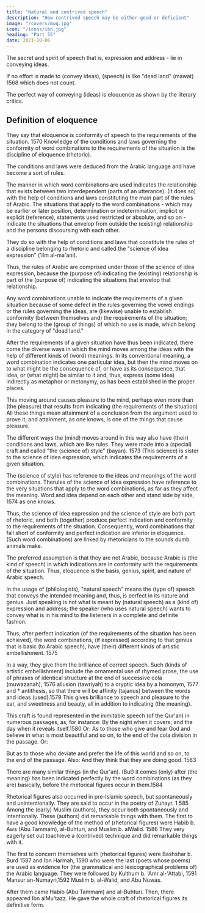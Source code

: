 ```yaml
---
title: "Natural and contrived speech"
description: "How contrived speech may be either good or deficient"
image: "/covers/muq.jpg"
icon: "/icons/ibn.jpg"
heading: "Part 55"
date: 2021-10-06
---
```




The secret and spirit of speech that is, expression and address - lie in conveying ideas. 

If no effort is made to (convey ideas), (speech) is like "dead land" (mawat) 1568 which does not count. 

The perfect way of conveying (ideas) is eloquence as shown by the literary critics.

## Definition of eloquence

They say that eloquence is conformity of speech to the requirements of the situation. 1570 Knowledge of the conditions and laws governing the conformity of word combinations to the requirements of the situation is the discipline of eloquence (rhetoric). 

The conditions and laws were deduced from the Arabic language and have become a sort of rules.

The manner in which word combinations are used indicates the relationship that exists between two interdependent (parts of an utterance). (It does so) with the help of conditions and laws constituting the main part of the rules of Arabic. The situations that apply to the word combinations - which may be earlier or later
position, determination or indetermination, implicit or explicit (reference), statements used restricted or absolute, and so on - indicate the situations that envelop from outside the (existing) relationship and the persons discoursing with each other. 

They do so with the help of conditions and laws that constitute the rules of a discipline belonging to rhetoric and called the "science of idea expression" ('ilm al-ma'ani). 

Thus, the rules of Arabic are comprised under those of the science of idea expression, because the (purpose of) indicating the (existing) relationship is part of the (purpose of) indicating the situations that envelop that relationship. 

Any word combinations unable to indicate the requirements of a given situation because of some defect in the rules governing the vowel endings or the rules governing the ideas, are (likewise) unable to establish conformity (between themselves and) the requirements of the situation; they belong to the (group of things) of which no use is made, which belong in the category of "dead land."

After the requirements of a given situation have thus been indicated, there come the diverse ways in which the mind moves among the ideas with the help of different kinds of (word) meanings. In its conventional meaning, a word combination indicates one particular idea, but then the mind moves on to what might
be the consequence of, or have as its consequence, that idea, or (what might) be similar to it and, thus, express (some idea) indirectly as metaphor or metonymy, <!-- 1571 --> as has been established in the proper places.<!-- 1572  -->

This moving around causes pleasure to the mind, perhaps even more than (the pleasure) that results from indicating (the requirements of the situation) All these things mean attainment of a conclusion from the argument used to prove it, and attainment, as one knows, is one of the things that cause pleasure.

The different ways the (mind) moves around in this way also have (their) conditions and laws, which are like rules. They were made into a (special) craft and called "the (science of) style" (bayan). 1573 (This science) is sister to the science of idea expression, which indicates the requirements of a given situation. 

The (science of style) has reference to the ideas and meanings of the word combinations. Therules of the science of idea expression have reference to the very situations that apply to the word combinations, as far as they affect the meaning. Word and idea depend on each other and stand side by side, 1574 as one knows. 

Thus, the science of idea expression and the science of style are both part of rhetoric, and both (together) produce perfect indication and conformity to the requirements of the situation. Consequently, word combinations that fall short of conformity and perfect indication are inferior in eloquence. (Such word combinations) are linked by rhetoricians to the sounds dumb animals make. 

The preferred assumption is that they are not Arabic, because Arabic is (the kind of speech) in which indications are in conformity with the requirements of the situation. Thus, eloquence is the basis, genius, spirit, and nature of Arabic speech.

In the usage of (philologists), "natural speech" means the (type of) speech that conveys the intended meaning and, thus, is perfect in its nature and genius. Just speaking is not what is meant by (natural speech) as a (kind of) expression and address; the speaker (who uses natural speech)
wants to convey what is in his mind to the listeners in a complete and definite fashion.

Thus, after perfect indication (of the requirements of the situation has been achieved), the word combinations, (if expressed) according to that genius that is basic (to Arabic speech), have (their) different kinds of artistic embellishment. 1575

In a way, they give them the brilliance of correct speech. Such (kinds of artistic embellishment) include the ornamental use of rhymed prose, the use of phrases of identical structure at the end of successive cola (muwazanah), 1576 allusion
(tawriyah) to a cryptic idea by a homonym, 1577 and * antithesis, so that there will
be affinity (tajanus) between the words and ideas (used).1579 This gives brilliance
to speech and pleasure to the ear, and sweetness and beauty, all in addition to
indicating (the meaning).

This craft is found represented in the inimitable speech (of the Qur'an) in numerous passages, as, for instance:
By the night when it covers; and the day when it reveals itself.1580
Or:
As to those who give and fear God and believe in what is most beautiful and so on, to the end of the cola division in the passage. Or:

But as to those who deviate and prefer the life of this world and so on, to the end of the passage. Also:
And they think that they are doing good. 1583

There are many similar things (in the Qur'an). (But) it comes (only) after (the
meaning) has been indicated perfectly by the word combinations (as they are)
basically, before the rhetorical figures occur in them.1584

Rhetorical figures also occurred in pre-Islamic speech, but spontaneously and unintentionally. They are said to occur in the poetry of Zuhayr. 1 585
Among the (early) Muslim (authors), they occur both spontaneously and intentionally. These (authors) did remarkable things with them. The first to have a
good knowledge of the method of (rhetorical figures) were Habib b. Aws (Abu Tammam), al-Buhturi, and Muslim b. alWalid. 1586 They very eagerly set out toachieve a (contrived) technique and did remarkable things with it.

The first to concern themselves with (rhetorical figures) were Bashshar b. Burd 1587 and Ibn Harmah, 1590 who were the last (poets whose poems) are used as evidence for (the grammatical and lexicographical problems of) the Arabic language. They were followed by Kulthum b. 'Amr al-'Attabi, 1591 Mansur
an-Numayri,1592 Muslim b. al-Walid, and Abu Nuwas. 

After them came Habib (Abu Tammam) and al-Buhturi. Then, there appeared Ibn alMu'tazz. He gave the
whole craft of rhetorical figures its definitive form.

